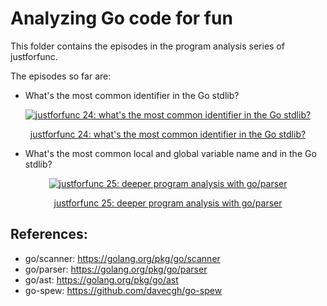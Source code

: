 #  Analyzing Go code for fun

This folder contains the episodes in the program analysis
series of justforfunc.

The episodes so far are:

- What's the most common identifier in the Go stdlib?

<div style="text-align:center">
    <a href="https://www.youtube.com/watch?v=k23xhJoTbI4&feature=youtu.be&list=PL6">
        <img src="https://img.youtube.com/vi/k23xhJoTbI4/0.jpg" alt="justforfunc 24: what's the most common identifier in the Go stdlib?">
        <p>justforfunc 24: what's the most common identifier in the Go stdlib?</p>
    </a>
</div>

- What's the most common local and global variable name and in the Go stdlib?

<div style="text-align:center">
    <a href="https://youtu.be/YRWCa84pykM">
        <img src="https://img.youtube.com/vi/k23xhJoTbI4/0.jpg" alt="justforfunc 25: deeper program analysis with go/parser">
        <p>justforfunc 25: deeper program analysis with go/parser</p>
    </a>
</div>

## References:

- go/scanner: https://golang.org/pkg/go/scanner
- go/parser: https://golang.org/pkg/go/parser
- go/ast: https://golang.org/pkg/go/ast
- go-spew: https://github.com/davecgh/go-spew